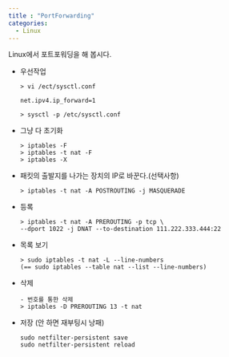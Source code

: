 ```yaml
---
title : "PortForwarding"
categories:
  - Linux
---
```

Linux에서 포트포워딩을 해 봅시다.


- 우선작업

    ~~~
    > vi /ect/sysctl.conf

    net.ipv4.ip_forward=1

    > sysctl -p /etc/sysctl.conf
    ~~~

- 그냥 다 초기화

    ~~~
    > iptables -F
    > iptables -t nat -F
    > iptables -X
    ~~~

- 패킷의 출발지를 나가는 장치의 IP로 바꾼다.(선택사항)

    ~~~
    > iptables -t nat -A POSTROUTING -j MASQUERADE
    ~~~

- 등록

    ~~~
    > iptables -t nat -A PREROUTING -p tcp \
    --dport 1022 -j DNAT --to-destination 111.222.333.444:22
    ~~~

- 목록 보기

    ~~~
    > sudo iptables -t nat -L --line-numbers
    (== sudo iptables --table nat --list --line-numbers)
    ~~~

- 삭제

    ~~~
    - 번호를 통한 삭제
    > iptables -D PREROUTING 13 -t nat
    ~~~

- 저장 (안 하면 재부팅시 낭패)

    ~~~
    sudo netfilter-persistent save
    sudo netfilter-persistent reload
    ~~~
